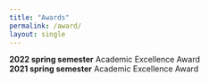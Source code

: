 ```yaml
---
title: "Awards"
permalink: /award/
layout: single
---
```


**2022 spring semester** Academic Excellence Award  
**2021 spring semester** Academic Excellence Award